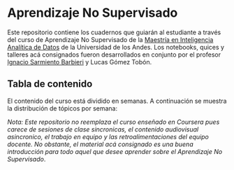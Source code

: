 # Aprendizaje No Supervisado 

Este repositorio contiene los cuadernos que guiarán al estudiante a través del curso de Aprendizaje No Supervisado de la [Maestría en Inteligencia Analítica de Datos](https://www.coursera.org/degrees/maestria-analitica-de-datos-uniandes) de la Universidad de los Andes. Los notebooks, quices y talleres acá consignados fueron desarrollados en conjunto por el profesor [Ignacio Sarmiento Barbieri](https://ignaciomsarmiento.github.io/) y Lucas Gómez Tobón. 

## Tabla de contenido
El contenido del curso está dividido en semanas. A continuación se muestra la distribución de tópicos por semana:




*Nota: Este repositorio no reemplaza el curso enseñado en Coursera pues carece de sesiones de clase sincronicas, el contenido audiovisual asincronico, el trabajo en equipo y las retroalimentaciones del equipo docente. No obstante, el material acá consignado es una buena introducción para todo aquel que desee aprender sobre el Aprendizaje No Supervisado*.
